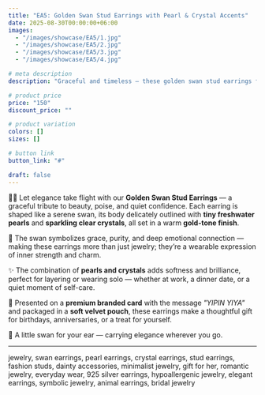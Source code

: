 ```yaml
---
title: "EA5: Golden Swan Stud Earrings with Pearl & Crystal Accents"
date: 2025-08-30T00:00:00+06:00
images: 
  - "/images/showcase/EA5/1.jpg"
  - "/images/showcase/EA5/2.jpg"
  - "/images/showcase/EA5/3.jpg"
  - "/images/showcase/EA5/4.jpg"

# meta description
description: "Graceful and timeless — these golden swan stud earrings feature a delicate design adorned with tiny pearls and sparkling crystals, crafted with 925 sterling silver posts for hypoallergenic comfort and elegant everyday wear."

# product price
price: "150"
discount_price: ""

# product variation
colors: []
sizes: []

# button link
button_link: "#"

draft: false
---
```


🦢✨ Let elegance take flight with our **Golden Swan Stud Earrings** — a graceful tribute to beauty, poise, and quiet confidence. Each earring is shaped like a serene swan, its body delicately outlined with **tiny freshwater pearls** and **sparkling clear crystals**, all set in a warm **gold-tone finish**.

🌸 The swan symbolizes grace, purity, and deep emotional connection — making these earrings more than just jewelry; they’re a wearable expression of inner strength and charm.

✨ The combination of **pearls and crystals** adds softness and brilliance, perfect for layering or wearing solo — whether at work, a dinner date, or a quiet moment of self-care.

🎁 Presented on a **premium branded card** with the message *"YIPIN YIYA"* and packaged in a **soft velvet pouch**, these earrings make a thoughtful gift for birthdays, anniversaries, or a treat for yourself.

💫 A little swan for your ear — carrying elegance wherever you go.

---
jewelry, swan earrings, pearl earrings, crystal earrings, stud earrings, fashion studs, dainty accessories, minimalist jewelry, gift for her, romantic jewelry, everyday wear, 925 silver earrings, hypoallergenic jewelry, elegant earrings, symbolic jewelry, animal earrings, bridal jewelry